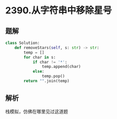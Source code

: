# 2390.从字符串中移除星号

## 题解

```python
class Solution:
    def removeStars(self, s: str) -> str:
        temp = []
        for char in s:
            if char != '*':
                temp.append(char)
            else:
                temp.pop()
        return "".join(temp)
```

## 解析

栈模拟，仿佛在哪里见过这道题
